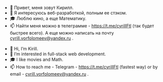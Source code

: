 - 👋 Привет, меня зовут Кирилл.
- 👀 Я интересуюсь веб-разработкой, полным ее стэком.
- 🎓 Люблю кино, а еще Математику.
- 📫 Найти меня можно в телеграмме - https://t.me/cyrillFtl (так будет быстрее всего). А еще можно написать на почту cyrill.vorfolomeev@yandex.ru . <br/><br/>
- 👋 Hi, I’m Kirill.
- 👀 I’m interested in full-stack web development.
- 🎓 I like movies and Math.
- 📫 How to reach me - Telegram - https://t.me/cyrillFtl (fastest way) or by email - cyrill.vorfolomeev@yandex.ru .
